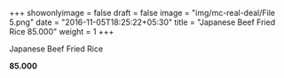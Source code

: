 +++
showonlyimage = false
draft = false
image = "img/mc-real-deal/File 5.png"
date = "2016-11-05T18:25:22+05:30"
title = "Japanese Beef Fried Rice 85.000"
weight = 1
+++

Japanese Beef Fried Rice

**85.000**
